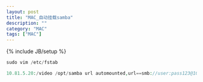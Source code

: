 ```yaml
---
layout: post
title: "MAC_自动挂载samba"
description: ""
category: "MAC"
tags: ["MAC"]
---
```

{% include JB/setup %}

```php
sudo vim /etc/fstab

10.81.5.20:/video /opt/samba url automounted,url==smb://user:pass123@10.81.5.20/samba 0 0
```
